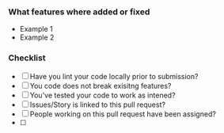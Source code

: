 ### What features where added or fixed

- Example 1
- Example 2

### Checklist

- [ ] Have you lint your code locally prior to submission?
- [ ] You code does not break exisitng features?
- [ ] You've tested your code to work as intened?
- [ ] Issues/Story is linked to this pull request?
- [ ] People working on this pull request have been assigned?
- [ ] 
